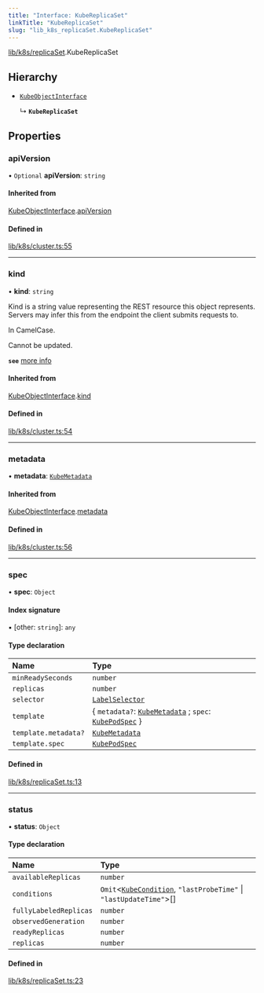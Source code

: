 ```yaml
---
title: "Interface: KubeReplicaSet"
linkTitle: "KubeReplicaSet"
slug: "lib_k8s_replicaSet.KubeReplicaSet"
---
```


[lib/k8s/replicaSet](../modules/lib_k8s_replicaSet.md).KubeReplicaSet

## Hierarchy

- [`KubeObjectInterface`](lib_k8s_cluster.KubeObjectInterface.md)

  ↳ **`KubeReplicaSet`**

## Properties

### apiVersion

• `Optional` **apiVersion**: `string`

#### Inherited from

[KubeObjectInterface](lib_k8s_cluster.KubeObjectInterface.md).[apiVersion](lib_k8s_cluster.KubeObjectInterface.md#apiversion)

#### Defined in

[lib/k8s/cluster.ts:55](https://github.com/headlamp-k8s/headlamp/blob/e3b4c5c7/frontend/src/lib/k8s/cluster.ts#L55)

___

### kind

• **kind**: `string`

Kind is a string value representing the REST resource this object represents.
Servers may infer this from the endpoint the client submits requests to.

In CamelCase.

Cannot be updated.

**`see`** [more info](https://git.k8s.io/community/contributors/devel/sig-architecture/api-conventions.md#types-kinds)

#### Inherited from

[KubeObjectInterface](lib_k8s_cluster.KubeObjectInterface.md).[kind](lib_k8s_cluster.KubeObjectInterface.md#kind)

#### Defined in

[lib/k8s/cluster.ts:54](https://github.com/headlamp-k8s/headlamp/blob/e3b4c5c7/frontend/src/lib/k8s/cluster.ts#L54)

___

### metadata

• **metadata**: [`KubeMetadata`](lib_k8s_cluster.KubeMetadata.md)

#### Inherited from

[KubeObjectInterface](lib_k8s_cluster.KubeObjectInterface.md).[metadata](lib_k8s_cluster.KubeObjectInterface.md#metadata)

#### Defined in

[lib/k8s/cluster.ts:56](https://github.com/headlamp-k8s/headlamp/blob/e3b4c5c7/frontend/src/lib/k8s/cluster.ts#L56)

___

### spec

• **spec**: `Object`

#### Index signature

▪ [other: `string`]: `any`

#### Type declaration

| Name | Type |
| :------ | :------ |
| `minReadySeconds` | `number` |
| `replicas` | `number` |
| `selector` | [`LabelSelector`](lib_k8s_cluster.LabelSelector.md) |
| `template` | { `metadata?`: [`KubeMetadata`](lib_k8s_cluster.KubeMetadata.md) ; `spec`: [`KubePodSpec`](lib_k8s_pod.KubePodSpec.md)  } |
| `template.metadata?` | [`KubeMetadata`](lib_k8s_cluster.KubeMetadata.md) |
| `template.spec` | [`KubePodSpec`](lib_k8s_pod.KubePodSpec.md) |

#### Defined in

[lib/k8s/replicaSet.ts:13](https://github.com/headlamp-k8s/headlamp/blob/e3b4c5c7/frontend/src/lib/k8s/replicaSet.ts#L13)

___

### status

• **status**: `Object`

#### Type declaration

| Name | Type |
| :------ | :------ |
| `availableReplicas` | `number` |
| `conditions` | `Omit`<[`KubeCondition`](lib_k8s_cluster.KubeCondition.md), ``"lastProbeTime"`` \| ``"lastUpdateTime"``\>[] |
| `fullyLabeledReplicas` | `number` |
| `observedGeneration` | `number` |
| `readyReplicas` | `number` |
| `replicas` | `number` |

#### Defined in

[lib/k8s/replicaSet.ts:23](https://github.com/headlamp-k8s/headlamp/blob/e3b4c5c7/frontend/src/lib/k8s/replicaSet.ts#L23)
